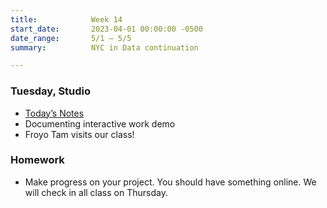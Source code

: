 ```yaml
---
title:            Week 14
start_date:       2023-04-01 00:00:00 -0500
date_range:       5/1 – 5/5
summary:          NYC in Data continuation

---
```


### Tuesday, Studio

- [Today&rsquo;s Notes](https://paper.dropbox.com/doc/Parsons-Core-Interaction-S23-Week-13-Class-2--B3cCFWoR4kLXtO8WapDFdObIAg-C3RCNFigYcojmVRJmW5rl#:uid=926969628828778940902089&h2=%F0%9F%91%A9%E2%80%8D%F0%9F%92%BB-Documenting-and-Presenti)
- Documenting interactive work demo
- Froyo Tam visits our class!



### Homework
- Make progress on your project. You should have something online. We will check in all class on Thursday.